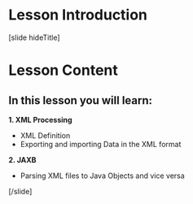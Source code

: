 # Lesson Introduction
[slide hideTitle]
# Lesson Content


## In this lesson you will learn:

**1. XML Processing** 
- XML Definition
- Exporting and importing Data in the XML format

**2. JAXB** 
- Parsing XML files to Java Objects and vice versa

[/slide]
